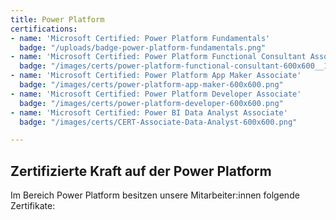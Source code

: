 ```yaml
---
title: Power Platform
certifications:
- name: 'Microsoft Certified: Power Platform Fundamentals'
  badge: "/uploads/badge-power-platform-fundamentals.png"
- name: 'Microsoft Certified: Power Platform Functional Consultant Associate'
  badge: "/images/certs/power-platform-functional-consultant-600x600__1_.png"
- name: 'Microsoft Certified: Power Platform App Maker Associate'
  badge: "/images/certs/power-platform-app-maker-600x600.png"
- name: 'Microsoft Certified: Power Platform Developer Associate'
  badge: "/images/certs/power-platform-developer-600x600.png"
- name: 'Microsoft Certified: Power BI Data Analyst Associate'
  badge: "/images/certs/CERT-Associate-Data-Analyst-600x600.png"

---
```

## Zertifizierte Kraft auf der Power Platform

Im Bereich Power Platform besitzen unsere Mitarbeiter:innen folgende Zertifikate: